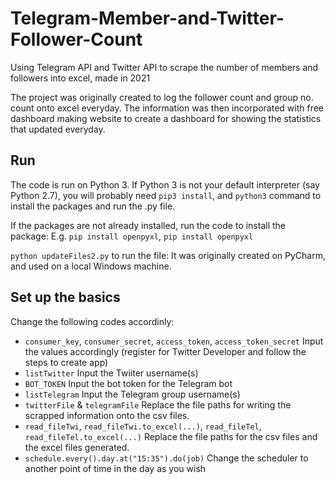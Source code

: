 # Telegram-Member-and-Twitter-Follower-Count
Using Telegram API and Twitter API to scrape the number of members and followers into excel, made in 2021

The project was originally created to log the follower count and group no. count onto excel everyday. The information was then incorporated with free dashboard making website to create a dashboard for showing the statistics that updated everyday.

## Run
The code is run on Python 3. If Python 3 is not your default interpreter (say Python 2.7), you will probably need `pip3 install`, and `python3` command to install the packages and run the .py file.

If the packages are not already installed, run the code to install the package: E.g. `pip install openpyxl`, `pip install openpyxl`

`python updateFiles2.py` to run the file: It was originally created on PyCharm, and used on a local Windows machine.

## Set up the basics
Change the following codes accordinly:
- `consumer_key`, `consumer_secret`, `access_token`, `access_token_secret` Input the values accordingly (register for Twitter Developer and follow the steps to create app)
- `listTwitter` Input the Twiiter username(s)
- `BOT_TOKEN` Input the bot token for the Telegram bot
- `listTelegram` Input the Telegram group username(s)
- `twitterFile` & `telegramFile` Replace the file paths for writing the scrapped information onto the csv files. 
- `read_fileTwi`, `read_fileTwi.to_excel(...)`, `read_fileTel`, `read_fileTel.to_excel(...)` Replace the file paths for the csv files and the excel files generated. 
- `schedule.every().day.at("15:35").do(job)` Change the scheduler to another point of time in the day as you wish
